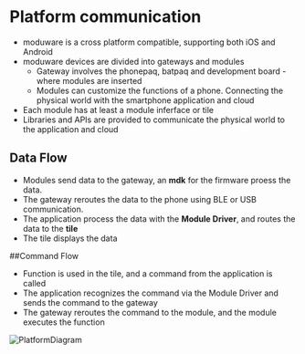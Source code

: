 # Platform communication 

* moduware is a cross platform compatible, supporting both iOS and Android
* moduware devices are divided into gateways and modules
    * Gateway involves the phonepaq, batpaq and development board - where modules are inserted
    * Modules can customize the functions of a phone.  Connecting the physical world with the smartphone application and cloud
* Each module has at least a module inferface or tile 
* Libraries and APIs are provided to communicate the physical world to the application and cloud 

## Data Flow

* Modules send data to the gateway, an **mdk** for the firmware proess the data. 
* The gateway reroutes the data to the phone using BLE or USB communication. 
* The application process the data with the **Module Driver**, and routes the data to the **tile**
* The tile displays the data

##Command Flow

* Function is used in the tile, and a command from the application is called
* The application recognizes the command via the Module Driver and sends the command to the gateway
* The gateway reroutes the command to the module, and the module executes the function

![PlatformDiagram]


[PlatformDiagram]:(https://github.com/nexpaq/developer-documentation/blob/master/images/PlatformDiagram.jpg)